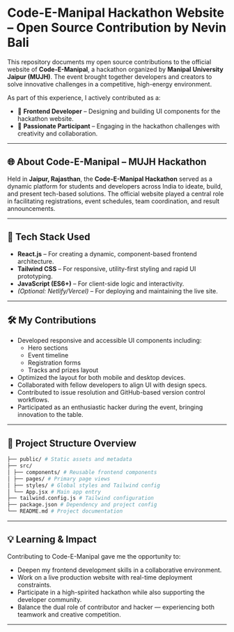 # Code-E-Manipal Hackathon Website – Open Source Contribution by Nevin Bali

This repository documents my open source contributions to the official website of **Code-E-Manipal**, a hackathon organized by **Manipal University Jaipur (MUJH)**. The event brought together developers and creators to solve innovative challenges in a competitive, high-energy environment.

As part of this experience, I actively contributed as a:

- 🎨 **Frontend Developer** – Designing and building UI components for the hackathon website.
- 🚀 **Passionate Participant** – Engaging in the hackathon challenges with creativity and collaboration.

---

## 🌐 About Code-E-Manipal – MUJH Hackathon

Held in **Jaipur, Rajasthan**, the **Code-E-Manipal Hackathon** served as a dynamic platform for students and developers across India to ideate, build, and present tech-based solutions. The official website played a central role in facilitating registrations, event schedules, team coordination, and result announcements.

---

## 🚀 Tech Stack Used

- **React.js** – For creating a dynamic, component-based frontend architecture.
- **Tailwind CSS** – For responsive, utility-first styling and rapid UI prototyping.
- **JavaScript (ES6+)** – For client-side logic and interactivity.
- *(Optional: Netlify/Vercel)* – For deploying and maintaining the live site.

---

## 🛠️ My Contributions

- Developed responsive and accessible UI components including:
  - Hero sections
  - Event timeline
  - Registration forms
  - Tracks and prizes layout
- Optimized the layout for both mobile and desktop devices.
- Collaborated with fellow developers to align UI with design specs.
- Contributed to issue resolution and GitHub-based version control workflows.
- Participated as an enthusiastic hacker during the event, bringing innovation to the table.

---

## 📁 Project Structure Overview

``` bash
├── public/ # Static assets and metadata
├── src/
│ ├── components/ # Reusable frontend components
│ ├── pages/ # Primary page views
│ ├── styles/ # Global styles and Tailwind config
│ └── App.jsx # Main app entry
├── tailwind.config.js # Tailwind configuration
├── package.json # Dependency and project config
└── README.md # Project documentation


```

---

## 💡 Learning & Impact

Contributing to Code-E-Manipal gave me the opportunity to:

- Deepen my frontend development skills in a collaborative environment.
- Work on a live production website with real-time deployment constraints.
- Participate in a high-spirited hackathon while also supporting the developer community.
- Balance the dual role of contributor and hacker — experiencing both teamwork and creative competition.

---
